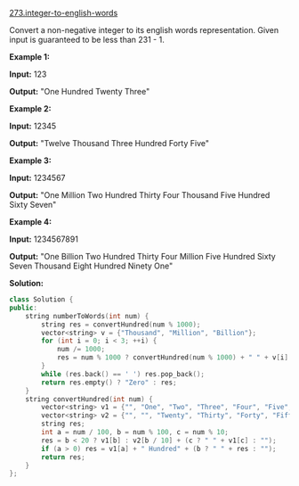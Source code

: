[273.integer-to-english-words](https://leetcode.com/problems/integer-to-english-words/)  

Convert a non-negative integer to its english words representation. Given input is guaranteed to be less than 231 - 1.

**Example 1:**

  
**Input:** 123
  
**Output:** "One Hundred Twenty Three"
  

**Example 2:**

  
**Input:** 12345
  
**Output:** "Twelve Thousand Three Hundred Forty Five"

**Example 3:**

  
**Input:** 1234567
  
**Output:** "One Million Two Hundred Thirty Four Thousand Five Hundred Sixty Seven"
  

**Example 4:**

  
**Input:** 1234567891
  
**Output:** "One Billion Two Hundred Thirty Four Million Five Hundred Sixty Seven Thousand Eight Hundred Ninety One"  



**Solution:**  

```cpp
class Solution {
public:
    string numberToWords(int num) {
        string res = convertHundred(num % 1000);
        vector<string> v = {"Thousand", "Million", "Billion"};
        for (int i = 0; i < 3; ++i) {
            num /= 1000;
            res = num % 1000 ? convertHundred(num % 1000) + " " + v[i] + " " + res : res;
        }
        while (res.back() == ' ') res.pop_back();
        return res.empty() ? "Zero" : res;
    }
    string convertHundred(int num) {
        vector<string> v1 = {"", "One", "Two", "Three", "Four", "Five", "Six", "Seven", "Eight", "Nine", "Ten", "Eleven", "Twelve", "Thirteen", "Fourteen", "Fifteen", "Sixteen", "Seventeen", "Eighteen", "Nineteen"};
        vector<string> v2 = {"", "", "Twenty", "Thirty", "Forty", "Fifty", "Sixty", "Seventy", "Eighty", "Ninety"};
        string res;
        int a = num / 100, b = num % 100, c = num % 10;
        res = b < 20 ? v1[b] : v2[b / 10] + (c ? " " + v1[c] : "");
        if (a > 0) res = v1[a] + " Hundred" + (b ? " " + res : "");
        return res;
    }
};
```
      